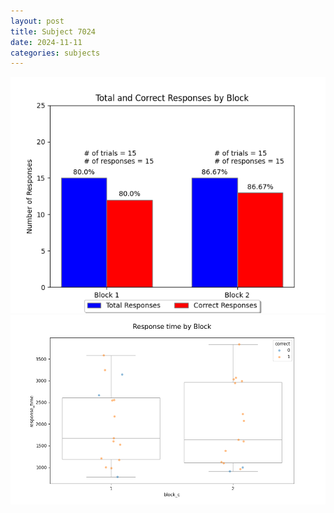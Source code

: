 ```yaml
---
layout: post
title: Subject 7024
date: 2024-11-11
categories: subjects
---
```


![](data/7024/run-6/7024_ATS_responses.png)
![](data/7024/run-6/7024_ATS_rt.png)
